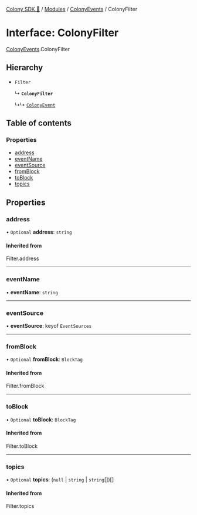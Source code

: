[Colony SDK 🚀](../README.md) / [Modules](../modules.md) / [ColonyEvents](../modules/ColonyEvents.md) / ColonyFilter

# Interface: ColonyFilter

[ColonyEvents](../modules/ColonyEvents.md).ColonyFilter

## Hierarchy

- `Filter`

  ↳ **`ColonyFilter`**

  ↳↳ [`ColonyEvent`](ColonyEvents.ColonyEvent.md)

## Table of contents

### Properties

- [address](ColonyEvents.ColonyFilter.md#address)
- [eventName](ColonyEvents.ColonyFilter.md#eventname)
- [eventSource](ColonyEvents.ColonyFilter.md#eventsource)
- [fromBlock](ColonyEvents.ColonyFilter.md#fromblock)
- [toBlock](ColonyEvents.ColonyFilter.md#toblock)
- [topics](ColonyEvents.ColonyFilter.md#topics)

## Properties

### address

• `Optional` **address**: `string`

#### Inherited from

Filter.address

___

### eventName

• **eventName**: `string`

___

### eventSource

• **eventSource**: keyof `EventSources`

___

### fromBlock

• `Optional` **fromBlock**: `BlockTag`

#### Inherited from

Filter.fromBlock

___

### toBlock

• `Optional` **toBlock**: `BlockTag`

#### Inherited from

Filter.toBlock

___

### topics

• `Optional` **topics**: (``null`` \| `string` \| `string`[])[]

#### Inherited from

Filter.topics
